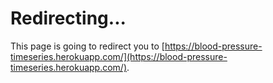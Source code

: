 # Redirecting...

This page is going to redirect you to [https://blood-pressure-timeseries.herokuapp.com/](https://blood-pressure-timeseries.herokuapp.com/).

<!DOCTYPE html>
<html lang="en">
<head>
    <meta charset="UTF-8">
    <title>Redirecting...</title>
    <script>
        if (window.location.href.includes('/bp-diary.html')) {
            window.location.href = 'https://blood-pressure-timeseries.herokuapp.com/';
        }
    </script>
</head>
<body>

</body>
</html>
